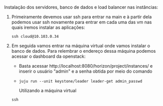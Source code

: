 Instalação dos servidores, banco de dados e load balancer nas instâncias:


1. Primeiramente devemos usar ssh para entrar na main e à partir dela podemos usar ssh novamente para entrar em cada uma das vm nas quais iremos instalar as aplicações:

   ```
   ssh cloud@10.103.0.34
   ```
2. Em seguida vamos entrar na máquina virtual onde vamos instalar o banco de dados.
   Para relembrar o endereço dessa máquina podemos acessar o dashboard da openstack:

   - Basta acessar http://localhost:8080/horizon/project/instances/ e inserir o usuário "admin"
     e a senha obtida por meio do comando
   - ```
     juju run --unit keystone/leader leader-get admin_passwd
     ```

     Utilizando a máquina virtual

   ```
   ssh 
   ```
